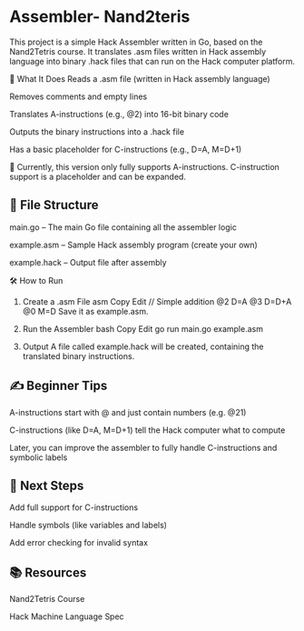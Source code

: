 # Assembler- Nand2teris

This project is a simple Hack Assembler written in Go, based on the Nand2Tetris course. It translates .asm files written in Hack assembly language into binary .hack files that can run on the Hack computer platform.

🚀 What It Does
Reads a .asm file (written in Hack assembly language)

Removes comments and empty lines

Translates A-instructions (e.g., @2) into 16-bit binary code

Outputs the binary instructions into a .hack file

Has a basic placeholder for C-instructions (e.g., D=A, M=D+1)

🔧 Currently, this version only fully supports A-instructions. C-instruction support is a placeholder and can be expanded.

 ## 📁 File Structure
main.go – The main Go file containing all the assembler logic

example.asm – Sample Hack assembly program (create your own)

example.hack – Output file after assembly

🛠 How to Run
1. Create a .asm File
asm
Copy
Edit
// Simple addition
@2
D=A
@3
D=D+A
@0
M=D
Save it as example.asm.

2. Run the Assembler
bash
Copy
Edit
go run main.go example.asm
3. Output
A file called example.hack will be created, containing the translated binary instructions.

## ✍️ Beginner Tips
A-instructions start with @ and just contain numbers (e.g. @21)

C-instructions (like D=A, M=D+1) tell the Hack computer what to compute

Later, you can improve the assembler to fully handle C-instructions and symbolic labels

## 🧩 Next Steps
Add full support for C-instructions

Handle symbols (like variables and labels)

Add error checking for invalid syntax

## 📚 Resources
Nand2Tetris Course

Hack Machine Language Spec
